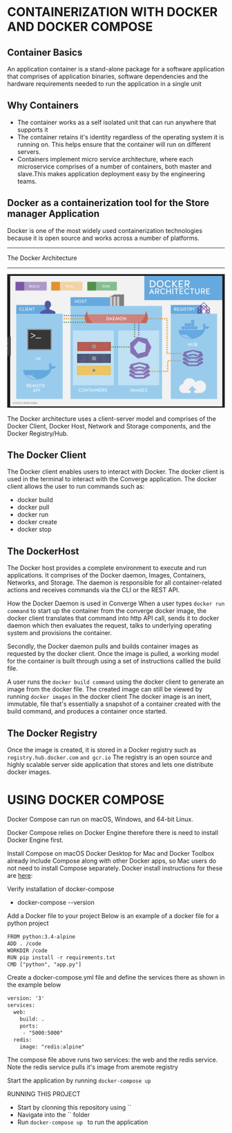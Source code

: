 CONTAINERIZATION WITH DOCKER AND DOCKER COMPOSE
============
Container Basics
-------------
An application container is a stand-alone package for a software application that comprises of application binaries, software dependencies and the hardware requirements needed to run the application in a single unit

Why Containers
-------------
* The container works as a self isolated unit that can run anywhere that supports it
* The container retains it's identity regardless of the operating system it is running on. This helps ensure that the container will run on different servers.
* Containers implement micro service architecture, where each microservice comprises of a number of containers, both master and slave.This makes application deployment easy by the engineering teams.

Docker as a containerization tool for the Store manager Application
------------
Docker is one of the most widely used containerization technologies because it is open source and works across a number of platforms.
--------  -----------------------
The Docker Architecture
--------  -----------------------
![Alt text](images/dockerarch.png)

The Docker architecture uses a client-server model and comprises of the Docker Client, Docker Host, Network and Storage components, and the Docker Registry/Hub. 

The Docker Client
-----------------
The Docker client enables users to interact with Docker. The docker client is used in the terminal to interact with the Converge application.
The docker client allows the user to run commands such as:
* docker build
* docker pull
* docker run
* docker create
* docker stop

The DockerHost
------------------
The Docker host provides a complete environment to execute and run applications. It comprises of the Docker daemon, Images, Containers, Networks, and Storage.
The daemon is responsible for all container-related actions and receives commands via the CLI or the REST API. 

How the Docker Daemon is used in Converge
When a user types `docker run command` to start up the container from the converge docker image, the docker client  translates that command into http API call, sends it to docker daemon which then evaluates the request, talks to underlying operating system and provisions the container.

Secondly, the Docker daemon pulls and builds container images as requested by the docker client. Once the image is pulled, a working model for the container is built through  using a set of instructions callled the build file.

A user runs the `docker build command` using the docker client to generate an image from the docker file.
The created image can still be viewed by running `docker images` in the docker client
The docker image is an inert, immutable, file that's essentially a snapshot of a container created with the build command, and produces a container once started.

The Docker Registry
-------------------
Once the image is created, it is stored in a Docker registry such as `registry.hub.docker.com` `and gcr.io`
The registry is an open source and highly scalable server side application that stores and lets one distribute docker images.

USING DOCKER COMPOSE
============
Docker Compose can run on macOS, Windows, and 64-bit Linux.

Docker Compose relies on Docker Engine therefore there is need to install Docker Engine first.

Install Compose on macOS
Docker Desktop for Mac and Docker Toolbox already include Compose along with other Docker apps, so Mac users do not need to install Compose separately. Docker install instructions for these are [here](https://docs.docker.com/docker-for-mac/install/):

Verify installation of docker-compose
- docker-compose --version

Add a Docker file to your project
Below is an example of a docker file for a python project
```
FROM python:3.4-alpine
ADD . /code
WORKDIR /code
RUN pip install -r requirements.txt
CMD ["python", "app.py"]
```
Create a docker-compose.yml file and define the services there as shown in the example below
```
version: '3'
services:
  web:
    build: .
    ports:
     - "5000:5000"
  redis:
    image: "redis:alpine"
```

The compose file above runs two services: the web and the redis service.
Note the redis service pulls it's image from aremote registry

Start the application by running `docker-compose up`

RUNNING THIS PROJECT
- Start by clonning this repository using ``
- Navigate into the `` folder
- Run `docker-compose up ` to run the application